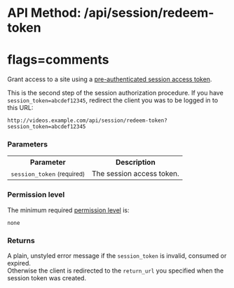 # API Method: /api/session/redeem-token
# flags=comments

Grant access to a site using a [pre-authenticated session access token](session-get-token). 

This is the second step of the session authorization procedure. If you have `session_token=abcdef12345`, redirect the client you was to be logged in to this URL:

    http://videos.example.com/api/session/redeem-token?session_token=abcdef12345


### Parameters

<table class="pretty">
  <tr><th>Parameter</th><th>Description</th></tr>
  <tr><td><tt>session_token</tt> <small>(required)</small></td><td>The session access token.</td></tr>
</table>

    

### Permission level 

The minimum required [permission level](index#permission-level) is:

    none


### Returns

A plain, unstyled error message if the `session_token` is invalid, consumed or expired. <br/>
Otherwise the client is redirected to the `return_url` you specified when the session token was created.
